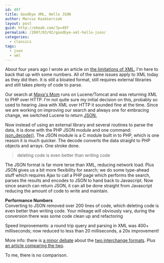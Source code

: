 ```yaml
---
id: 497
title: Goodbye XML, Hello JSON
author: Marcus Kazmierczak
layout: post
guid: http://ebeab.com/?p=497
permalink: /2007/03/02/goodbye-xml-hello-json/
categories:
  - classics
tags:
  - json
  - xml
---
```

About four years ago I wrote an article on [ the limitations of XML][1], I'm here to back that up with some numbers. All of the same issues apply to XML today as they did then. It is still a bloated format, still requires external libraries and still takes plenty of code to parse.

Our search at [Maya's Mom][2] runs on Lucene/Tomcat and was returning XML to PHP over HTTP. I'm not quite sure my initial decision on this, probably so used to hearing Java with XML over HTTP it sounded fine at the time. Since we are working on improving our search and always one for embracing change, we switched Lucene to return [JSON.][3]

Now instead of using an external library and several routines to parse the data, it is done with the PHP JSON module and one command: [json_decode()][4]. The JSON module is a C module built in to PHP, which is one reason it is much quicker. The decode converts the data straight to PHP objects and arrays. One stroke done.

> deleting code is even better than writing code

The JSON format is far more terse than XML, reducing network load. Plus JSON gives us a bit more flexibility for search; we do some type-ahead stuff which requires Ajax to call a PHP page which performs the search, parses the results and encodes to JSON to hand back to Javascript. Now since search can return JSON, it can all be done straight from Javascript reducing the amount of code to write and maintain.

**Performance Numbers**  
Converting to JSON removed over 200 lines of code, which deleting code is even better than writing code. Your mileage will obviously vary, during the conversion there was some code clean up and refactoring

Speed Improvements: a round trip query and parsing in XML was 400+ milliseconds; now reduced to less than 20 milliseconds, a 20x improvement!

More info: there is [ a minor debate][5] about the [two interchange formats][6]. Plus [an article comparing the two][7].

To me, there is no comparison.

 [1]: https://mkaz.com/2003/01/27/xml-scalability-limitations/
 [2]: http://www.mayasmom.com/
 [3]: http://www.json.org/
 [4]: http://us2.php.net/manual/en/ref.json.php
 [5]: http://blogs.msdn.com/b/mikechampion/archive/2006/12/21/the-json-vs-xml-debate-begins-in-earnest.aspx
 [6]: http://www.infoq.com/news/2006/12/json-vs-xml-debate
 [7]: http://www.json.org/xml.html
